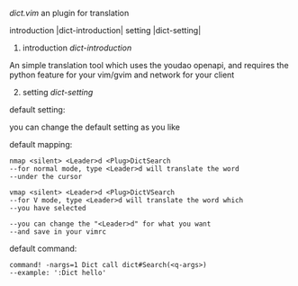 *dict.vim* an plugin for translation

introduction                                        |dict-introduction|
setting                                             |dict-setting|

1. introduction                                     *dict-introduction*

An simple translation tool which uses the youdao openapi,
and requires the python feature for your vim/gvim
and network for your client

2. setting                                          *dict-setting*

default setting:

you can change the default setting as you like

default mapping:

    nmap <silent> <Leader>d <Plug>DictSearch
    --for normal mode, type <Leader>d will translate the word
    --under the cursor

    vmap <silent> <Leader>d <Plug>DictVSearch
    --for V mode, type <Leader>d will translate the word which
    --you have selected

    --you can change the "<Leader>d" for what you want
    --and save in your vimrc

default command:

    command! -nargs=1 Dict call dict#Search(<q-args>)
    --example: ':Dict hello'
